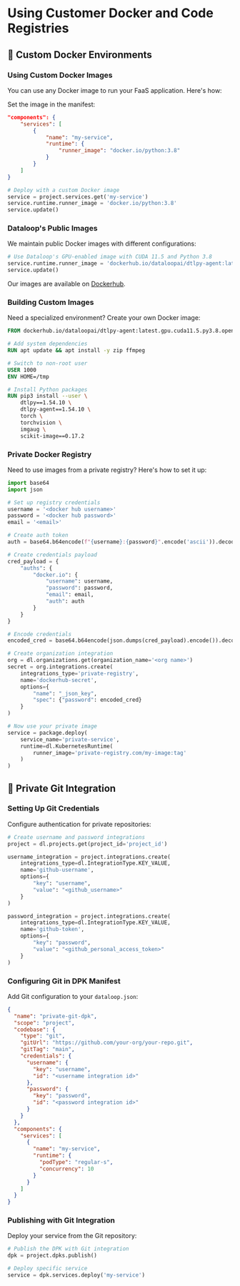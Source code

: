 # Using Customer Docker and Code Registries
## 🐳 Custom Docker Environments

### Using Custom Docker Images
You can use any Docker image to run your FaaS application. Here's how:

Set the image in the manifest:

```json
"components": {
    "services": [
        {
            "name": "my-service",
            "runtime": {
                "runner_image": "docker.io/python:3.8"
            }
        }
    ]
}
```

```python
# Deploy with a custom Docker image
service = project.services.get('my-service')  
service.runtime.runner_image = 'docker.io/python:3.8'
service.update()
```

### Dataloop's Public Images
We maintain public Docker images with different configurations:

```python
# Use Dataloop's GPU-enabled image with CUDA 11.5 and Python 3.8
service.runtime.runner_image = 'dockerhub.io/dataloopai/dtlpy-agent:latest.gpu.cuda11.5.py3.8.opencv'
service.update()
```

Our images are available on [Dockerhub](https://hub.docker.com/repository/registry-1.docker.io/dataloopai/dtlpy-agent/tags).

### Building Custom Images
Need a specialized environment? Create your own Docker image:

```dockerfile
FROM dockerhub.io/dataloopai/dtlpy-agent:latest.gpu.cuda11.5.py3.8.opencv

# Add system dependencies
RUN apt update && apt install -y zip ffmpeg

# Switch to non-root user
USER 1000
ENV HOME=/tmp

# Install Python packages
RUN pip3 install --user \
    dtlpy==1.54.10 \
    dtlpy-agent==1.54.10 \
    torch \
    torchvision \
    imgaug \
    scikit-image==0.17.2
```

### Private Docker Registry
Need to use images from a private registry? Here's how to set it up:

```python
import base64
import json

# Set up registry credentials
username = '<docker hub username>'
password = '<docker hub password>'
email = '<email>'

# Create auth token
auth = base64.b64encode(f"{username}:{password}".encode('ascii')).decode('ascii')

# Create credentials payload
cred_payload = {
    "auths": {
        "docker.io": {
            "username": username,
            "password": password,
            "email": email,
            "auth": auth
        }
    }
}

# Encode credentials
encoded_cred = base64.b64encode(json.dumps(cred_payload).encode()).decode()

# Create organization integration
org = dl.organizations.get(organization_name='<org name>')
secret = org.integrations.create(
    integrations_type='private-registry',
    name='dockerhub-secret',
    options={
        "name": "_json_key",
        "spec": {"password": encoded_cred}
    }
)

# Now use your private image
service = package.deploy(
    service_name='private-service',
    runtime=dl.KubernetesRuntime(
        runner_image='private-registry.com/my-image:tag'
    )
)
```

## 🔗 Private Git Integration

### Setting Up Git Credentials
Configure authentication for private repositories:

```python
# Create username and password integrations
project = dl.projects.get(project_id='project_id')

username_integration = project.integrations.create(
    integrations_type=dl.IntegrationType.KEY_VALUE,
    name='github-username',
    options={
        "key": "username",
        "value": "<github_username>"
    }
)

password_integration = project.integrations.create(
    integrations_type=dl.IntegrationType.KEY_VALUE,
    name='github-token',
    options={
        "key": "password",
        "value": "<github_personal_access_token>"
    }
)
```

### Configuring Git in DPK Manifest
Add Git configuration to your `dataloop.json`:

```json
{
  "name": "private-git-dpk",
  "scope": "project",
  "codebase": {
    "type": "git",
    "gitUrl": "https://github.com/your-org/your-repo.git",
    "gitTag": "main",
    "credentials": {
      "username": {
        "key": "username",
        "id": "<username integration id>"
      },
      "password": {
        "key": "password",
        "id": "<password integration id>"
      }
    }
  },
  "components": {
    "services": [
      {
        "name": "my-service",
        "runtime": {
          "podType": "regular-s",
          "concurrency": 10
        }
      }
    ]
  }
}
```

### Publishing with Git Integration
Deploy your service from the Git repository:

```python
# Publish the DPK with Git integration
dpk = project.dpks.publish()

# Deploy specific service
service = dpk.services.deploy('my-service')
```
